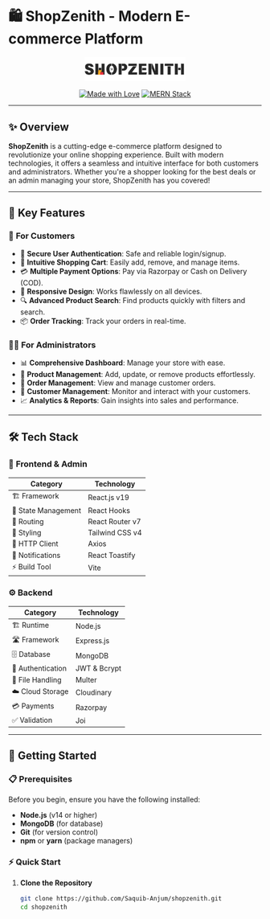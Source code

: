 # 🛍️ ShopZenith - Modern E-commerce Platform

<div align="center">
  <img src="https://github.com/Saquib-Anjum/SHOPZENITH/blob/main/screenshot/logo2.png" alt="ShopZenith Logo" width="200"/>
  
  [![Made with Love](https://img.shields.io/badge/Made%20with-❤️-red.svg)](https://github.com/yourusername/shopzenith)
  [![MERN Stack](https://img.shields.io/badge/MERN-Stack-blue.svg)](https://www.mongodb.com/mern-stack)

</div>

---

## ✨ Overview

**ShopZenith** is a cutting-edge e-commerce platform designed to revolutionize your online shopping experience. Built with modern technologies, it offers a seamless and intuitive interface for both customers and administrators. Whether you're a shopper looking for the best deals or an admin managing your store, ShopZenith has you covered!

---

## 🌟 Key Features

### 👥 **For Customers**
- 🔐 **Secure User Authentication**: Safe and reliable login/signup.
- 🛒 **Intuitive Shopping Cart**: Easily add, remove, and manage items.
- 💳 **Multiple Payment Options**: Pay via Razorpay or Cash on Delivery (COD).
- 📱 **Responsive Design**: Works flawlessly on all devices.
- 🔍 **Advanced Product Search**: Find products quickly with filters and search.
- 📦 **Order Tracking**: Track your orders in real-time.

### 👨‍💼 **For Administrators**
- 📊 **Comprehensive Dashboard**: Manage your store with ease.
- 📝 **Product Management**: Add, update, or remove products effortlessly.
- 🎯 **Order Management**: View and manage customer orders.
- 👥 **Customer Management**: Monitor and interact with your customers.
- 📈 **Analytics & Reports**: Gain insights into sales and performance.

---

## 🛠️ Tech Stack

### 🎨 **Frontend & Admin**
| **Category**            | **Technology**               |
|-------------------------|------------------------------|
| 🏗️ Framework            | React.js v19                 |
| 🎯 State Management     | React Hooks                  |
| 🎠 Routing              | React Router v7              |
| 💅 Styling              | Tailwind CSS v4              |
| 🔄 HTTP Client          | Axios                        |
| 📝 Notifications        | React Toastify               |
| ⚡ Build Tool           | Vite                         |

### ⚙️ **Backend**
| **Category**            | **Technology**               |
|-------------------------|------------------------------|
| 🏗️ Runtime              | Node.js                      |
| 🛣️ Framework            | Express.js                   |
| 🗄️ Database             | MongoDB                      |
| 🔐 Authentication       | JWT & Bcrypt                 |
| 📁 File Handling         | Multer                       |
| ☁️ Cloud Storage        | Cloudinary                   |
| 💳 Payments             | Razorpay                     |
| ✅ Validation            | Joi                          |

---

## 🚀 Getting Started

### 📋 **Prerequisites**
Before you begin, ensure you have the following installed:
- **Node.js** (v14 or higher)
- **MongoDB** (for database)
- **Git** (for version control)
- **npm** or **yarn** (package managers)

### ⚡ **Quick Start**

1. **Clone the Repository**
   ```bash
   git clone https://github.com/Saquib-Anjum/shopzenith.git
   cd shopzenith
